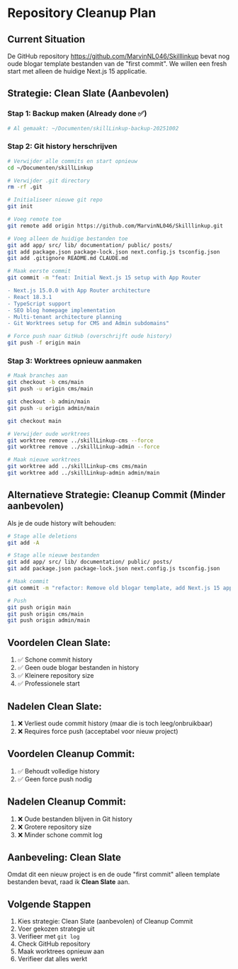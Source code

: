# Repository Cleanup Plan

## Current Situation

De GitHub repository https://github.com/MarvinNL046/Skilllinkup bevat nog oude blogar template bestanden van de "first commit". We willen een fresh start met alleen de huidige Next.js 15 applicatie.

## Strategie: Clean Slate (Aanbevolen)

### Stap 1: Backup maken (Already done ✅)
```bash
# Al gemaakt: ~/Documenten/skillLinkup-backup-20251002
```

### Stap 2: Git history herschrijven
```bash
# Verwijder alle commits en start opnieuw
cd ~/Documenten/skillLinkup

# Verwijder .git directory
rm -rf .git

# Initialiseer nieuwe git repo
git init

# Voeg remote toe
git remote add origin https://github.com/MarvinNL046/Skilllinkup.git

# Voeg alleen de huidige bestanden toe
git add app/ src/ lib/ documentation/ public/ posts/
git add package.json package-lock.json next.config.js tsconfig.json
git add .gitignore README.md CLAUDE.md

# Maak eerste commit
git commit -m "feat: Initial Next.js 15 setup with App Router

- Next.js 15.0.0 with App Router architecture
- React 18.3.1
- TypeScript support
- SEO blog homepage implementation
- Multi-tenant architecture planning
- Git Worktrees setup for CMS and Admin subdomains"

# Force push naar GitHub (overschrijft oude history)
git push -f origin main
```

### Stap 3: Worktrees opnieuw aanmaken
```bash
# Maak branches aan
git checkout -b cms/main
git push -u origin cms/main

git checkout -b admin/main
git push -u origin admin/main

git checkout main

# Verwijder oude worktrees
git worktree remove ../skillLinkup-cms --force
git worktree remove ../skillLinkup-admin --force

# Maak nieuwe worktrees
git worktree add ../skillLinkup-cms cms/main
git worktree add ../skillLinkup-admin admin/main
```

## Alternatieve Strategie: Cleanup Commit (Minder aanbevolen)

Als je de oude history wilt behouden:

```bash
# Stage alle deletions
git add -A

# Stage alle nieuwe bestanden
git add app/ src/ lib/ documentation/ public/ posts/
git add package.json package-lock.json next.config.js tsconfig.json

# Maak commit
git commit -m "refactor: Remove old blogar template, add Next.js 15 app"

# Push
git push origin main
git push origin cms/main
git push origin admin/main
```

## Voordelen Clean Slate:
1. ✅ Schone commit history
2. ✅ Geen oude blogar bestanden in history
3. ✅ Kleinere repository size
4. ✅ Professionele start

## Nadelen Clean Slate:
1. ❌ Verliest oude commit history (maar die is toch leeg/onbruikbaar)
2. ❌ Requires force push (acceptabel voor nieuw project)

## Voordelen Cleanup Commit:
1. ✅ Behoudt volledige history
2. ✅ Geen force push nodig

## Nadelen Cleanup Commit:
1. ❌ Oude bestanden blijven in Git history
2. ❌ Grotere repository size
3. ❌ Minder schone commit log

## Aanbeveling: Clean Slate

Omdat dit een nieuw project is en de oude "first commit" alleen template bestanden bevat, raad ik **Clean Slate** aan.

## Volgende Stappen

1. Kies strategie: Clean Slate (aanbevolen) of Cleanup Commit
2. Voer gekozen strategie uit
3. Verifieer met `git log`
4. Check GitHub repository
5. Maak worktrees opnieuw aan
6. Verifieer dat alles werkt
